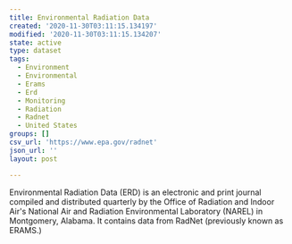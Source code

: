 ```yaml
---
title: Environmental Radiation Data
created: '2020-11-30T03:11:15.134197'
modified: '2020-11-30T03:11:15.134207'
state: active
type: dataset
tags:
  - Environment
  - Environmental
  - Erams
  - Erd
  - Monitoring
  - Radiation
  - Radnet
  - United States
groups: []
csv_url: 'https://www.epa.gov/radnet'
json_url: ''
layout: post

---
```

Environmental Radiation Data (ERD) is an electronic and print journal compiled and distributed quarterly by the Office of Radiation and Indoor Air's National Air and Radiation Environmental Laboratory (NAREL) in Montgomery, Alabama. It contains data from RadNet (previously known as ERAMS.)
